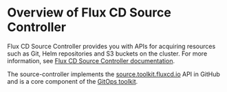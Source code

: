 # Overview of Flux CD Source Controller

Flux CD Source Controller provides you with APIs for acquiring resources such as Git, Helm 
repositories and S3 buckets on the cluster.
For more information, see [Flux CD Source Controller documentation](https://fluxcd.io/flux/components/source/). 

The source-controller implements the
[source.toolkit.fluxcd.io](https://github.com/fluxcd/source-controller/tree/main/docs/spec/v1beta1) 
API in GitHub and is a core component of the [GitOps toolkit](https://toolkit.fluxcd.io).
